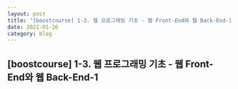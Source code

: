 ```yaml
---
layout: post
title: "[boostcourse] 1-3. 웹 프로그래밍 기초 - 웹 Front-End와 웹 Back-End-1 "
date: 2021-01-26
category: blog
---
```


## [boostcourse] 1-3. 웹 프로그래밍 기초 - 웹 Front-End와 웹 Back-End-1
